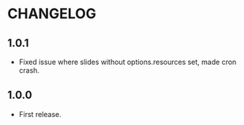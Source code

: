 # CHANGELOG

## 1.0.1

* Fixed issue where slides without options.resources set, made cron crash.

## 1.0.0

* First release.

